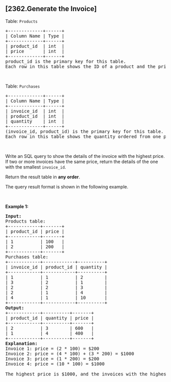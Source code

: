 ## [2362.Generate the Invoice]
<p>Table: <code>Products</code></p>

<pre>
+-------------+------+
| Column Name | Type |
+-------------+------+
| product_id  | int  |
| price       | int  |
+-------------+------+
product_id is the primary key for this table.
Each row in this table shows the ID of a product and the price of one unit.
</pre>

<p>&nbsp;</p>

<p>Table: <code>Purchases</code></p>

<pre>
+-------------+------+
| Column Name | Type |
+-------------+------+
| invoice_id  | int  |
| product_id  | int  |
| quantity    | int  |
+-------------+------+
(invoice_id, product_id) is the primary key for this table.
Each row in this table shows the quantity ordered from one product in an invoice. 
</pre>

<p>&nbsp;</p>

<p>Write an SQL query to show the details of the invoice with the highest price. If two or more invoices have the same price, return the details of the one with the smallest <code>invoice_id</code>.</p>

<p>Return the result table in <strong>any order</strong>.</p>

<p>The query result format is shown in the following example.</p>

<p>&nbsp;</p>
<p><strong class="example">Example 1:</strong></p>

<pre>
<strong>Input:</strong> 
Products table:
+------------+-------+
| product_id | price |
+------------+-------+
| 1          | 100   |
| 2          | 200   |
+------------+-------+
Purchases table:
+------------+------------+----------+
| invoice_id | product_id | quantity |
+------------+------------+----------+
| 1          | 1          | 2        |
| 3          | 2          | 1        |
| 2          | 2          | 3        |
| 2          | 1          | 4        |
| 4          | 1          | 10       |
+------------+------------+----------+
<strong>Output:</strong> 
+------------+----------+-------+
| product_id | quantity | price |
+------------+----------+-------+
| 2          | 3        | 600   |
| 1          | 4        | 400   |
+------------+----------+-------+
<strong>Explanation:</strong> 
Invoice 1: price = (2 * 100) = $200
Invoice 2: price = (4 * 100) + (3 * 200) = $1000
Invoice 3: price = (1 * 200) = $200
Invoice 4: price = (10 * 100) = $1000

The highest price is $1000, and the invoices with the highest prices are 2 and 4. We return the details of the one with the smallest ID, which is invoice 2.
</pre>

